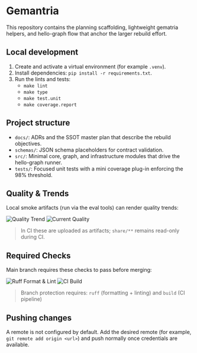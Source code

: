 # Gemantria

This repository contains the planning scaffolding, lightweight gematria helpers, and hello-graph flow that anchor the larger rebuild effort.

## Local development
1. Create and activate a virtual environment (for example `.venv`).
2. Install dependencies: `pip install -r requirements.txt`.
3. Run the lints and tests:
   - `make lint`
   - `make type`
   - `make test.unit`
   - `make coverage.report`

## Project structure
- `docs/`: ADRs and the SSOT master plan that describe the rebuild objectives.
- `schemas/`: JSON schema placeholders for contract validation.
- `src/`: Minimal core, graph, and infrastructure modules that drive the hello-graph runner.
- `tests/`: Focused unit tests with a mini coverage plug-in enforcing the 98% threshold.

## Quality & Trends

Local smoke artifacts (run via the eval tools) can render quality trends:

![Quality Trend](share/eval/badges/quality_trend.svg)
![Current Quality](share/eval/badges/quality.svg)

> In CI these are uploaded as artifacts; `share/**` remains read-only during CI.

## Required Checks

Main branch requires these checks to pass before merging:

![Ruff Format & Lint](https://img.shields.io/github/actions/workflow/status/mccoy/Gemantria.v2/enforce-ruff.yml?label=ruff&branch=main)
![CI Build](https://img.shields.io/github/actions/workflow/status/mccoy/Gemantria.v2/ci.yml?label=ci&branch=main)

> Branch protection requires: `ruff` (formatting + linting) and `build` (CI pipeline)

## Pushing changes
A remote is not configured by default. Add the desired remote (for example, `git remote add origin <url>`) and push normally once credentials are available.
